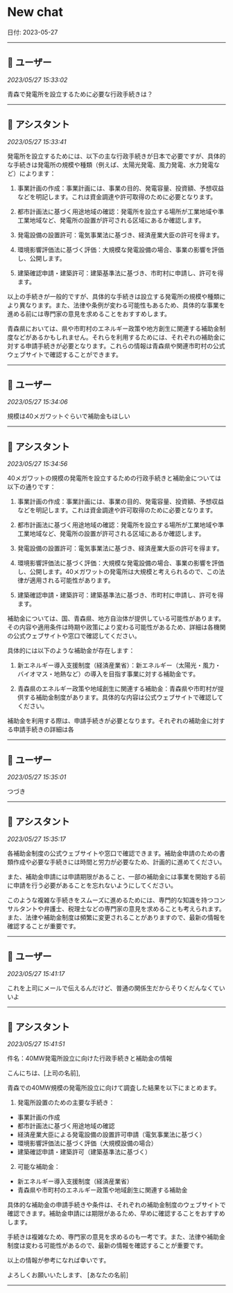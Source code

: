 # New chat

日付: 2023-05-27

---

## 👤 ユーザー
*2023/05/27 15:33:02*

青森で発電所を設立するために必要な行政手続きは？

---

## 🤖 アシスタント
*2023/05/27 15:33:41*

発電所を設立するためには、以下の主な行政手続きが日本で必要ですが、具体的な手続きは発電所の規模や種類（例えば、太陽光発電、風力発電、水力発電など）によります：

1. 事業計画の作成：事業計画には、事業の目的、発電容量、投資額、予想収益などを明記します。これは資金調達や許可取得のために必要となります。

2. 都市計画法に基づく用途地域の確認：発電所を設立する場所が工業地域や準工業地域など、発電所の設置が許可される区域にあるか確認します。

3. 発電設備の設置許可：電気事業法に基づき、経済産業大臣の許可を得ます。

4. 環境影響評価法に基づく評価：大規模な発電設備の場合、事業の影響を評価し、公開します。

5. 建築確認申請・建築許可：建築基準法に基づき、市町村に申請し、許可を得ます。

以上の手続きが一般的ですが、具体的な手続きは設立する発電所の規模や種類により異なります。また、法律や条例が変わる可能性もあるため、具体的な事業を進める前には専門家の意見を求めることをおすすめします。

青森県においては、県や市町村のエネルギー政策や地方創生に関連する補助金制度などがあるかもしれません。それらを利用するためには、それぞれの補助金に対する申請手続きが必要となります。これらの情報は青森県や関連市町村の公式ウェブサイトで確認することができます。

---

## 👤 ユーザー
*2023/05/27 15:34:06*

規模は40メガワットぐらいで補助金もほしい

---

## 🤖 アシスタント
*2023/05/27 15:34:56*

40メガワットの規模の発電所を設立するための行政手続きと補助金については以下の通りです：

1. 事業計画の作成：事業計画には、事業の目的、発電容量、投資額、予想収益などを明記します。これは資金調達や許可取得のために必要となります。

2. 都市計画法に基づく用途地域の確認：発電所を設立する場所が工業地域や準工業地域など、発電所の設置が許可される区域にあるか確認します。

3. 発電設備の設置許可：電気事業法に基づき、経済産業大臣の許可を得ます。

4. 環境影響評価法に基づく評価：大規模な発電設備の場合、事業の影響を評価し、公開します。40メガワットの発電所は大規模と考えられるので、この法律が適用される可能性があります。

5. 建築確認申請・建築許可：建築基準法に基づき、市町村に申請し、許可を得ます。

補助金については、国、青森県、地方自治体が提供している可能性があります。その内容や適用条件は時期や政策により変わる可能性があるため、詳細は各機関の公式ウェブサイトや窓口で確認してください。

具体的には以下のような補助金が存在します：

1. 新エネルギー導入支援制度（経済産業省）：新エネルギー（太陽光・風力・バイオマス・地熱など）の導入を目指す事業に対する補助金です。

2. 青森県のエネルギー政策や地域創生に関連する補助金：青森県や市町村が提供する補助金制度があります。具体的な内容は公式ウェブサイトで確認してください。

補助金を利用する際は、申請手続きが必要となります。それぞれの補助金に対する申請手続きの詳細は各

---

## 👤 ユーザー
*2023/05/27 15:35:01*

つづき

---

## 🤖 アシスタント
*2023/05/27 15:35:17*

各補助金制度の公式ウェブサイトや窓口で確認できます。補助金申請のための書類作成や必要な手続きには時間と労力が必要なため、計画的に進めてください。

また、補助金申請には申請期限があること、一部の補助金には事業を開始する前に申請を行う必要があることを忘れないようにしてください。

このような複雑な手続きをスムーズに進めるためには、専門的な知識を持つコンサルタントや弁護士、税理士などの専門家の意見を求めることも考えられます。また、法律や補助金制度は頻繁に変更されることがありますので、最新の情報を確認することが重要です。

---

## 👤 ユーザー
*2023/05/27 15:41:17*

これを上司にメールで伝えるんだけど、普通の関係生だからそりくだんなくていいよ

---

## 🤖 アシスタント
*2023/05/27 15:41:51*

件名：40MW発電所設立に向けた行政手続きと補助金の情報

こんにちは、[上司の名前],

青森での40MW規模の発電所設立に向けて調査した結果を以下にまとめます。

1. 発電所設置のための主要な手続き：
  - 事業計画の作成
  - 都市計画法に基づく用途地域の確認
  - 経済産業大臣による発電設備の設置許可申請（電気事業法に基づく）
  - 環境影響評価法に基づく評価（大規模設備の場合）
  - 建築確認申請・建築許可（建築基準法に基づく）

2. 可能な補助金：
  - 新エネルギー導入支援制度（経済産業省）
  - 青森県や市町村のエネルギー政策や地域創生に関連する補助金

具体的な補助金の申請手続きや条件は、それぞれの補助金制度のウェブサイトで確認できます。補助金申請には期限があるため、早めに確認することをおすすめします。

手続きは複雑なため、専門家の意見を求めるのも一考です。また、法律や補助金制度は変わる可能性があるので、最新の情報を確認することが重要です。

以上の情報が参考になれば幸いです。

よろしくお願いいたします、
[あなたの名前]

---

